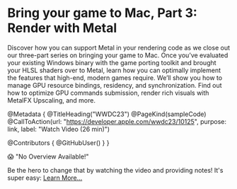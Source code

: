 # Bring your game to Mac, Part 3: Render with Metal

Discover how you can support Metal in your rendering code as we close out our three-part series on bringing your game to Mac. Once you’ve evaluated your existing Windows binary with the game porting toolkit and brought your HLSL shaders over to Metal, learn how you can optimally implement the features that high-end, modern games require. We’ll show you how to manage GPU resource bindings, residency, and synchronization. Find out how to optimize GPU commands submission, render rich visuals with MetalFX Upscaling, and more.

@Metadata {
   @TitleHeading("WWDC23")
   @PageKind(sampleCode)
   @CallToAction(url: "https://developer.apple.com/wwdc23/10125", purpose: link, label: "Watch Video (26 min)")

   @Contributors {
      @GitHubUser(<replace this with your GitHub handle>)
   }
}

😱 "No Overview Available!"

Be the hero to change that by watching the video and providing notes! It's super easy:
 [Learn More…](https://wwdcnotes.com/documentation/wwdcnotes/contributing)
